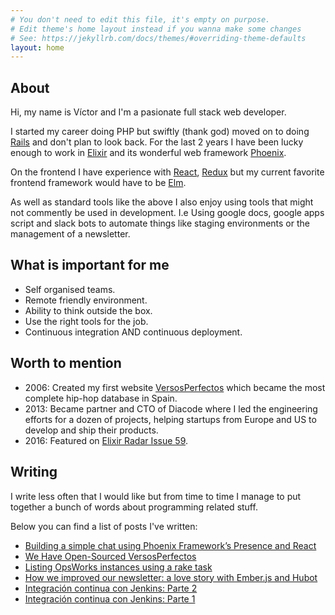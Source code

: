 ```yaml
---
# You don't need to edit this file, it's empty on purpose.
# Edit theme's home layout instead if you wanna make some changes
# See: https://jekyllrb.com/docs/themes/#overriding-theme-defaults
layout: home
---
```


## About

Hi, my name is Víctor and I'm a pasionate full stack web developer.

I started my career doing PHP but swiftly (thank god) moved on to doing [Rails](http://rubyonrails.org/)
and don't plan to look back. For the last 2 years I have been lucky enough to work in [Elixir](https://elixir-lang.org/) and its wonderful web framework [Phoenix](http://phoenixframework.org/).

On the frontend I have experience with [React](https://reactjs.org/),
[Redux](https://redux.js.org/) but my current favorite frontend framework would
have to be [Elm](http://elm-lang.org/).

As well as standard tools like the above I also enjoy using tools that might not
commently be used in development. I.e Using google docs, google apps script and
slack bots to automate things like staging environments or the management of a newsletter.


## What is important for me

 - Self organised teams.
 - Remote friendly environment.
 - Ability to think outside the box.
 - Use the right tools for the job.
 - Continuous integration AND continuous deployment.


## Worth to mention

- 2006: Created my first website [VersosPerfectos](http://versosperfectos.com/)
which became the most complete hip-hop database in Spain.
- 2013: Became partner and CTO of Diacode where I led the engineering efforts
for a dozen of projects, helping startups from Europe and US to develop and ship
their products.
- 2016: Featured on [Elixir Radar Issue 59](https://app.rdstation.com.br/mail/d9e87346-37d6-4b59-aaa9-082ff6c0d3f9).


## Writing

I write less often that I would like but from time to time I manage to put together a bunch of words about programming related stuff.

Below you can find a list of posts I've written:

 - [Building a simple chat using Phoenix Framework’s Presence and React](https://blog.diacode.com/building-a-simple-chat-using-phoenix-framework-presence-and-react)
 - [We Have Open-Sourced VersosPerfectos](https://blog.diacode.com/we-have-open-sourced-versosperfectos)
 - [Listing OpsWorks instances using a rake task](https://blog.diacode.com/listing-opsworks-instances-using-a-rake-task)
 - [How we improved our newsletter: a love story with Ember.js and Hubot](https://blog.diacode.com/how-we-improved-our-newsletter)
 - [Integración continua con Jenkins: Parte 2](https://blog.diacode.com/integracion-continua-con-jenkins-parte-2-configurar-proyecto-rails-e-integracion-con-bitbucket-y-hipchat)
 - [Integración continua con Jenkins: Parte 1](https://blog.diacode.com/integracion-continua-con-jenkins-parte-1-introduccion-e-instalacion)
